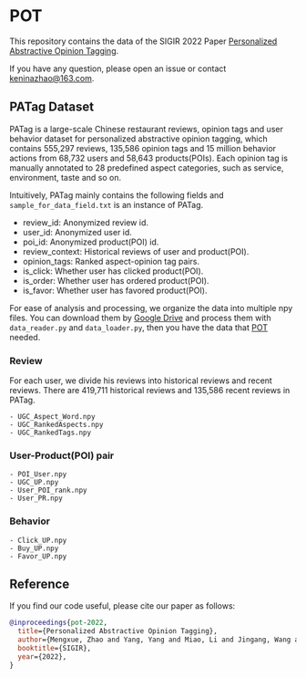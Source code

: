 # POT

This repository contains the data of the SIGIR 2022 Paper [Personalized Abstractive Opinion Tagging](https://github.com/MengxueZhao/POT).

If you have any question, please open an issue or contact <keninazhao@163.com>.

## PATag Dataset 

PATag is a large-scale Chinese restaurant reviews, opinion tags and user behavior dataset for personalized abstractive opinion tagging, which contains 555,297 reviews, 135,586 opinion tags and 15 million behavior actions from 68,732 users and 58,643 products(POIs). Each opinion tag is manually annotated to 28 predefined aspect categories, such as service, environment, taste and so on.

Intuitively, PATag mainly contains the following fields and `sample_for_data_field.txt` is an instance of PATag.
- review_id: Anonymized review id.
- user_id: Anonymized user id.
- poi_id: Anonymized product(POI) id.
- review_context: Historical reviews of user and product(POI). 
- opinion_tags: Ranked aspect-opinion tag pairs.
- is_click: Whether user has clicked product(POI).
- is_order: Whether user has ordered product(POI).
- is_favor: Whether user has favored product(POI).


For ease of analysis and processing, we organize the data into multiple npy files. You can download them by [Google Drive](https://drive.google.com/drive/folders/1ST6maKXhkab6bEuPdJtgRbPg2IjXaiDz?usp=sharing) and process them with `data_reader.py` and `data_loader.py`, then you have the data that [POT](https://github.com/MengxueZhao/POT) needed.


### Review
For each user, we divide his reviews into historical reviews and recent reviews. There are 419,711 historical reviews and 135,586 recent reviews in PATag.
```console
- UGC_Aspect_Word.npy 
- UGC_RankedAspects.npy
- UGC_RankedTags.npy
```

### User-Product(POI) pair
```console
- POI_User.npy 
- UGC_UP.npy
- User_POI_rank.npy 
- User_PR.npy
```

### Behavior
```console
- Click_UP.npy
- Buy_UP.npy
- Favor_UP.npy
```

## Reference
If you find our code useful, please cite our paper as follows:
```bibtex
@inproceedings{pot-2022,
  title={Personalized Abstractive Opinion Tagging},
  author={Mengxue, Zhao and Yang, Yang and Miao, Li and Jingang, Wang and Wei, Wu and Pengjie, Ren and de Rijke, Maarten and Zhaochun, Ren},
  booktitle={SIGIR},
  year={2022},
}
```
